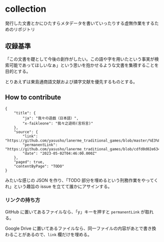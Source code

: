 # collection
発行した文書とかにひたすらメタデータを書いていったりする虚無作業をするためのリポジトリ

## 収録基準
「この文書を礎として今後の創作がしたい。この語や字を用いたという事実が検索可能であってほしいなぁ」という思いを抱かせるような文書を集積することを目的とする。

とりあえずは東島通商語文献および燐字文献を優先するものとする。

## How to contribute

```
{
	"title": {
		"ja": "我々の遊戯（日本語）",
		"x-faikleone": "我々之遊術(言将言)"
	},
	"source": {
		"link": "https://github.com/yasusho/lanerme_traditional_games/blob/master/%E3%82%B2%E3%83%A0%E3%83%9E2023/%E6%88%91%E3%80%85%E3%81%AE%E9%81%8A%E6%88%AF.pdf",
		"permanentLink": "https://github.com/yasusho/lanerme_traditional_games/blob/cdfd0d02e634d57d207d3f5bf94c321f359aef60/%E3%82%B2%E3%83%A0%E3%83%9E2023/%E6%88%91%E3%80%85%E3%81%AE%E9%81%8A%E6%88%AF.pdf",
		"date": "2023-05-02T04:46:00.000Z"
	},
	"paged": true,
	"contentByPage": "TODO"
}
```

みたいな感じの JSON を作り、「TODO 部分を埋めるという刑務作業をやってくれ」という趣旨の issue を立てて誰かにアサインする。

### リンクの持ち方
GitHub に置いてあるファイルなら、「y」キーを押すと `permanentLink` が取れる。

Google Drive に置いてあるファイルなら、同一ファイルの内容があとで書き換わることがあるので、`link` 欄だけを埋める。

